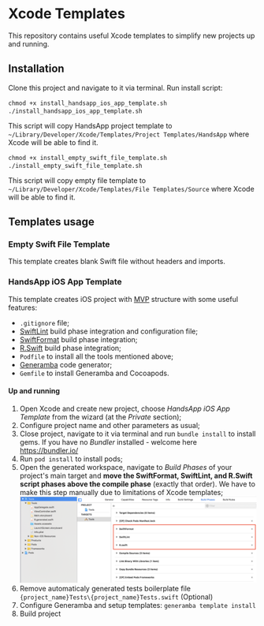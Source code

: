 # Xcode Templates

This repository contains useful Xcode templates to simplify new projects up and running.

## Installation

Clone this project and navigate to it via terminal. Run install script:

    chmod +x install_handsapp_ios_app_template.sh
    ./install_handsapp_ios_app_template.sh

This script will copy HandsApp project template to `~/Library/Developer/Xcode/Templates/Project Templates/HandsApp` where Xcode will be able to find it. 

    chmod +x install_empty_swift_file_template.sh
    ./install_empty_swift_file_template.sh

This script will copy empty file template to `~/Library/Developer/Xcode/Templates/File Templates/Source` where Xcode will be able to find it. 

## Templates usage

### Empty Swift File Template

This template creates blank Swift file without headers and imports. 

### HandsApp iOS App Template

This template creates iOS project with [MVP](https://medium.com/@saad.eloulladi/ios-swift-mvp-architecture-pattern-a2b0c2d310a3) structure with some useful features:

* `.gitignore` file;
* [SwiftLint](https://github.com/realm/SwiftLint) build phase integration and configuration file;
* [SwiftFormat](https://github.com/nicklockwood/SwiftFormat) build phase integration;
* [R.Swift](https://github.com/mac-cain13/R.swift) build phase integration;
* `Podfile` to install all the tools mentioned above;
* [Generamba](https://github.com/strongself/Generamba) code generator;
* `Gemfile` to install Generamba and Cocoapods.

#### Up and running

1. Open Xcode and create new project, choose *HandsApp iOS App Template* from the wizard (at the *Private* section);
2. Configure project name and other parameters as usual;
3. Close project, navigate to it via terminal and run `bundle install` to install gems. If you have no *Bundler* installed - welcome here https://bundler.io/
4. Run `pod install` to install pods;
5. Open the generated workspace, navigate to *Build Phases* of your project's main target and **move the SwiftFormat, SwiftLint, and R.Swift script phases above the compile phase** (exactly that order). We have to make this step manually due to limitations of Xcode templates;
   ![Build phases configuration](images/build_phases_configuration.png)
6. Remove automaticaly generated tests boilerplate file `{project_name}Tests\{project_name}Tests.swift` (Optional)
6. Configure Generamba and setup templates: `generamba template install`
7. Build project
